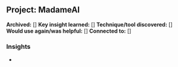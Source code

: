 ## Project: MadameAI

**Archived:** []
**Key insight learned:** []
**Technique/tool discovered:** []  
**Would use again/was helpful:** []
**Connected to:** []

### Insights
- 
